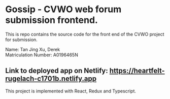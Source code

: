 # Gossip - CVWO web forum submission frontend.
This is repo contains the source code for the front end of the CVWO project for submission.

Name: Tan Jing Xu, Derek\
Matriculation Number: A0196465N

## Link to deployed app on Netlify: https://heartfelt-rugelach-c1701b.netlify.app
This project is implemented with React, Redux and Typescript.
